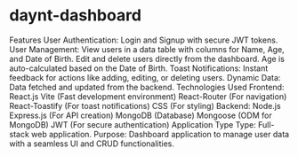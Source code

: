 ﻿# daynt-dashboard

Features
User Authentication: Login and Signup with secure JWT tokens.
User Management:
View users in a data table with columns for Name, Age, and Date of Birth.
Edit and delete users directly from the dashboard.
Age is auto-calculated based on the Date of Birth.
Toast Notifications: Instant feedback for actions like adding, editing, or deleting users.
Dynamic Data: Data fetched and updated from the backend.
Technologies Used
Frontend:
React.js
Vite (Fast development environment)
React-Router (For navigation)
React-Toastify (For toast notifications)
CSS (For styling)
Backend:
Node.js
Express.js (For API creation)
MongoDB (Database)
Mongoose (ODM for MongoDB)
JWT (For secure authentication)
Application Type
Type: Full-stack web application.
Purpose: Dashboard application to manage user data with a seamless UI and CRUD functionalities.
